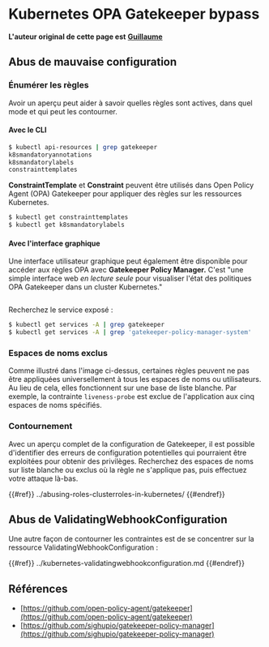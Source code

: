 # Kubernetes OPA Gatekeeper bypass

**L'auteur original de cette page est** [**Guillaume**](https://www.linkedin.com/in/guillaume-chapela-ab4b9a196)

## Abus de mauvaise configuration

### Énumérer les règles

Avoir un aperçu peut aider à savoir quelles règles sont actives, dans quel mode et qui peut les contourner.

#### Avec le CLI
```bash
$ kubectl api-resources | grep gatekeeper
k8smandatoryannotations                                                             constraints.gatekeeper.sh/v1beta1                  false        K8sMandatoryAnnotations
k8smandatorylabels                                                                  constraints.gatekeeper.sh/v1beta1                  false        K8sMandatoryLabel
constrainttemplates                                                                 templates.gatekeeper.sh/v1                         false        ConstraintTemplate
```
**ConstraintTemplate** et **Constraint** peuvent être utilisés dans Open Policy Agent (OPA) Gatekeeper pour appliquer des règles sur les ressources Kubernetes.
```bash
$ kubectl get constrainttemplates
$ kubectl get k8smandatorylabels
```
#### Avec l'interface graphique

Une interface utilisateur graphique peut également être disponible pour accéder aux règles OPA avec **Gatekeeper Policy Manager.** C'est "une simple interface web _en lecture seule_ pour visualiser l'état des politiques OPA Gatekeeper dans un cluster Kubernetes."

<figure><img src="../../../images/05-constraints.png" alt=""><figcaption></figcaption></figure>

Recherchez le service exposé :
```bash
$ kubectl get services -A | grep gatekeeper
$ kubectl get services -A | grep 'gatekeeper-policy-manager-system'
```
### Espaces de noms exclus

Comme illustré dans l'image ci-dessus, certaines règles peuvent ne pas être appliquées universellement à tous les espaces de noms ou utilisateurs. Au lieu de cela, elles fonctionnent sur une base de liste blanche. Par exemple, la contrainte `liveness-probe` est exclue de l'application aux cinq espaces de noms spécifiés.

### Contournement

Avec un aperçu complet de la configuration de Gatekeeper, il est possible d'identifier des erreurs de configuration potentielles qui pourraient être exploitées pour obtenir des privilèges. Recherchez des espaces de noms sur liste blanche ou exclus où la règle ne s'applique pas, puis effectuez votre attaque là-bas.

{{#ref}}
../abusing-roles-clusterroles-in-kubernetes/
{{#endref}}

## Abus de ValidatingWebhookConfiguration

Une autre façon de contourner les contraintes est de se concentrer sur la ressource ValidatingWebhookConfiguration :&#x20;

{{#ref}}
../kubernetes-validatingwebhookconfiguration.md
{{#endref}}

## Références

- [https://github.com/open-policy-agent/gatekeeper](https://github.com/open-policy-agent/gatekeeper)
- [https://github.com/sighupio/gatekeeper-policy-manager](https://github.com/sighupio/gatekeeper-policy-manager)
